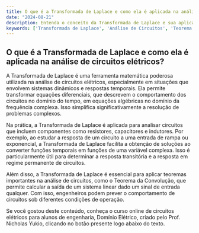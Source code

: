```yaml
---
title: O que é a Transformada de Laplace e como ela é aplicada na análise de circuitos elétricos?
date: "2024-08-21"
description: Entenda o conceito da Transformada de Laplace e sua aplicação na análise de circuitos elétricos.
keywords: ['Transformada de Laplace', 'Análise de Circuitos', 'Teorema', 'Rampa', 'Exponencial']
---
```


## O que é a Transformada de Laplace e como ela é aplicada na análise de circuitos elétricos?

A Transformada de Laplace é uma ferramenta matemática poderosa utilizada na análise de circuitos elétricos, especialmente em situações que envolvem sistemas dinâmicos e respostas temporais. Ela permite transformar equações diferenciais, que descrevem o comportamento dos circuitos no domínio do tempo, em equações algébricas no domínio da frequência complexa. Isso simplifica significativamente a resolução de problemas complexos.

Na prática, a Transformada de Laplace é aplicada para analisar circuitos que incluem componentes como resistores, capacitores e indutores. Por exemplo, ao estudar a resposta de um circuito a uma entrada de rampa ou exponencial, a Transformada de Laplace facilita a obtenção de soluções ao converter funções temporais em funções de uma variável complexa. Isso é particularmente útil para determinar a resposta transitória e a resposta em regime permanente de circuitos.

Além disso, a Transformada de Laplace é essencial para aplicar teoremas importantes na análise de circuitos, como o Teorema da Convolução, que permite calcular a saída de um sistema linear dado um sinal de entrada qualquer. Com isso, engenheiros podem prever o comportamento de circuitos sob diferentes condições de operação.

Se você gostou deste conteúdo, conheça o curso online de circuitos elétricos para alunos de engenharia, Domínio Elétrico, criado pelo Prof. Nicholas Yukio, clicando no botão presente logo abaixo do texto.
